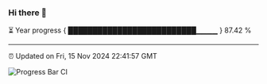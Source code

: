 ### Hi there 👋

⏳ Year progress { ██████████████████████████▁▁▁▁ } 87.42 %

---

⏰ Updated on Fri, 15 Nov 2024 22:41:57 GMT

![Progress Bar CI](https://github.com/IshwaranRudhara/GIT-ACTION/workflows/Progress%20Bar%20CI/badge.svg)
